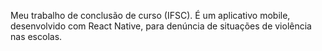 Meu trabalho de conclusão de curso (IFSC). É um aplicativo mobile, desenvolvido com React Native, para denúncia de situações de violência nas escolas.
